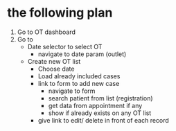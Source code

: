 # the following plan

1. Go to OT dashboard
2. Go to
   - Date selector to select OT
     - navigate to date param (outlet)
   - Create new OT list
     - Choose date
     - Load already included cases
     - link to form to add new case
       - navigate to form
       - search patient from list (registration)
       - get data from appointment if any
       - show if already exists on any OT list
     - give link to edit/ delete in front of each record
